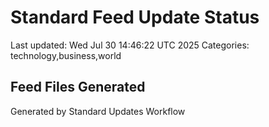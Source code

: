 # Standard Feed Update Status
Last updated: Wed Jul 30 14:46:22 UTC 2025
Categories: technology,business,world

## Feed Files Generated

Generated by Standard Updates Workflow
